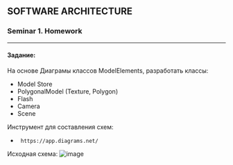 ## SOFTWARE ARCHITECTURE 
### Seminar 1. Homework

---
#### Задание: 
На основе Диаграмы классов ModelElements, разработать классы: 
- Model Store 
- PolygonalModel (Texture, Polygon) 
- Flash 
- Camera 
- Scene

Инструмент для составления схем:
 -      https://app.diagrams.net/

Исходная схема:
![image](https://github.com/EvgeniyLukashevich/softwareArchitecture/assets/108574612/0edf1f65-1d1c-495d-bfc8-39e74f26e2cf)

